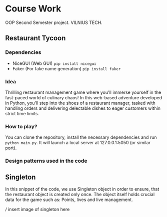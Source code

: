 # Course Work
 OOP Second Semester project. VILNIUS TECH.

## Restaurant Tycoon
### Dependencies
- NiceGUI (Web GUI) `pip install nicegui`
- Faker (For fake name generation) `pip install faker`

### Idea
Thrilling restaurant management game where you'll immerse yourself in the fast-paced world of culinary chaos! In this web-based adventure developed in Python, you'll step into the shoes of a restaurant manager, tasked with handling orders and delivering delectable dishes to eager customers within strict time limits.
 
 ### How to play?
 You can clone the repository, install the necessary dependencies and run `python main.py`. It will launch a local server at 127.0.0.1:5050 (or similar port).

### Design patterns used in the code
## Singleton
In this snippet of the code, we use Singleton object in order to ensure, that the restaurant object is created only once. The object itself holds crucial data for the game such as: Points, lives and live management.

/ insert image of singleton here

## 